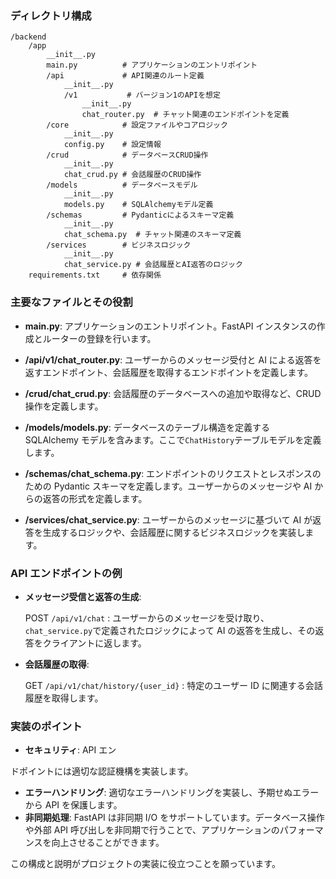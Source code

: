 ### ディレクトリ構成

```plaintext
/backend
    /app
        __init__.py
        main.py          # アプリケーションのエントリポイント
        /api             # API関連のルート定義
            __init__.py
            /v1           # バージョン1のAPIを想定
                __init__.py
                chat_router.py  # チャット関連のエンドポイントを定義
        /core            # 設定ファイルやコアロジック
            __init__.py
            config.py    # 設定情報
        /crud            # データベースCRUD操作
            __init__.py
            chat_crud.py # 会話履歴のCRUD操作
        /models          # データベースモデル
            __init__.py
            models.py    # SQLAlchemyモデル定義
        /schemas         # Pydanticによるスキーマ定義
            __init__.py
            chat_schema.py  # チャット関連のスキーマ定義
        /services        # ビジネスロジック
            __init__.py
            chat_service.py # 会話履歴とAI返答のロジック
    requirements.txt     # 依存関係
```

### 主要なファイルとその役割

- **main.py**: アプリケーションのエントリポイント。FastAPI インスタンスの作成とルーターの登録を行います。

- **/api/v1/chat_router.py**: ユーザーからのメッセージ受付と AI による返答を返すエンドポイント、会話履歴を取得するエンドポイントを定義します。

- **/crud/chat_crud.py**: 会話履歴のデータベースへの追加や取得など、CRUD 操作を定義します。

- **/models/models.py**: データベースのテーブル構造を定義する SQLAlchemy モデルを含みます。ここで`ChatHistory`テーブルモデルを定義します。

- **/schemas/chat_schema.py**: エンドポイントのリクエストとレスポンスのための Pydantic スキーマを定義します。ユーザーからのメッセージや AI からの返答の形式を定義します。

- **/services/chat_service.py**: ユーザーからのメッセージに基づいて AI が返答を生成するロジックや、会話履歴に関するビジネスロジックを実装します。

### API エンドポイントの例

- **メッセージ受信と返答の生成**:

  POST `/api/v1/chat` : ユーザーからのメッセージを受け取り、`chat_service.py`で定義されたロジックによって AI の返答を生成し、その返答をクライアントに返します。

- **会話履歴の取得**:

  GET `/api/v1/chat/history/{user_id}` : 特定のユーザー ID に関連する会話履歴を取得します。

### 実装のポイント

- **セキュリティ**: API エン

ドポイントには適切な認証機構を実装します。

- **エラーハンドリング**: 適切なエラーハンドリングを実装し、予期せぬエラーから API を保護します。
- **非同期処理**: FastAPI は非同期 I/O をサポートしています。データベース操作や外部 API 呼び出しを非同期で行うことで、アプリケーションのパフォーマンスを向上させることができます。

この構成と説明がプロジェクトの実装に役立つことを願っています。
